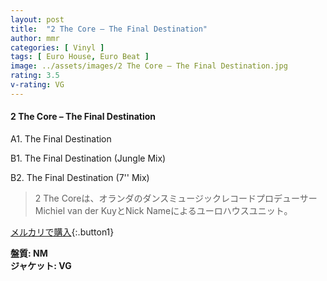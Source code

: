 ```yaml
---
layout: post
title:  "2 The Core – The Final Destination"
author: mmr
categories: [ Vinyl ]
tags: [ Euro House, Euro Beat ]
image: ../assets/images/2 The Core – The Final Destination.jpg
rating: 3.5
v-rating: VG
---
```


#### 2 The Core – The Final Destination

A1. The Final Destination

B1. The Final Destination (Jungle Mix)

B2. The Final Destination (7'' Mix)

> 2 The Coreは、オランダのダンスミュージックレコードプロデューサーMichiel van der KuyとNick Nameによるユーロハウスユニット。


[メルカリで購入](https://jp.mercari.com/item/m19666571789){:.button1}

<div class="mt-4 mb-4 d-flex align-items-center">
<strong class="mr-1">盤質: NM</strong>
</div>
<div class="mt-4 mb-4 d-flex align-items-center">
<strong class="mr-1">ジャケット: VG</strong>
</div>
